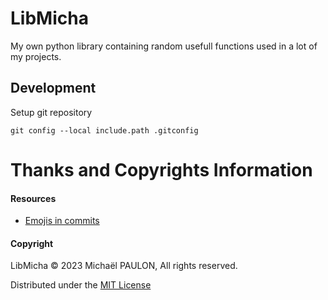 # LibMicha
My own python library containing random usefull functions used in a lot of my projects.

## Development
Setup git repository
```
git config --local include.path .gitconfig 
```

# Thanks and Copyrights Information
#### Resources
 * [Emojis in commits](https://gitmoji.dev/)

#### Copyright
LibMicha © 2023 Michaël PAULON, All rights reserved.

Distributed under the [MIT License](LICENSE.md)
